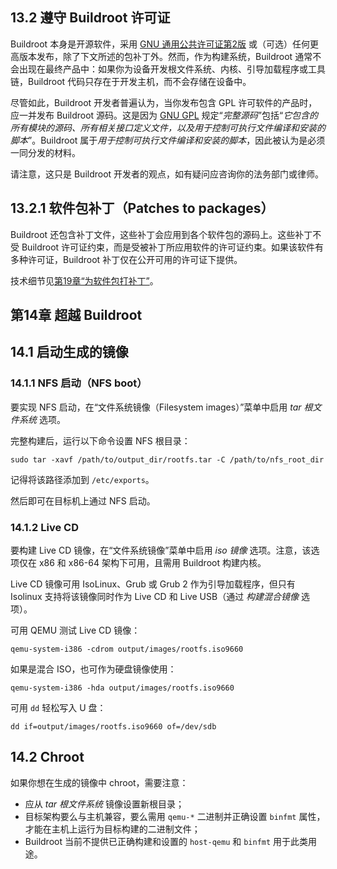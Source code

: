 ## 13.2 遵守 Buildroot 许可证

Buildroot 本身是开源软件，采用 [GNU 通用公共许可证第2版](http://www.gnu.org/licenses/old-licenses/gpl-2.0.html) 或（可选）任何更高版本发布，除了下文所述的包补丁外。然而，作为构建系统，Buildroot 通常不会出现在最终产品中：如果你为设备开发根文件系统、内核、引导加载程序或工具链，Buildroot 代码只存在于开发主机，而不会存储在设备中。

尽管如此，Buildroot 开发者普遍认为，当你发布包含 GPL 许可软件的产品时，应一并发布 Buildroot 源码。这是因为 [GNU GPL](http://www.gnu.org/licenses/old-licenses/gpl-2.0.html) 规定“*完整源码*”包括“*它包含的所有模块的源码、所有相关接口定义文件，以及用于控制可执行文件编译和安装的脚本*”。Buildroot 属于*用于控制可执行文件编译和安装的脚本*，因此被认为是必须一同分发的材料。

请注意，这只是 Buildroot 开发者的观点，如有疑问应咨询你的法务部门或律师。

## 13.2.1 软件包补丁（Patches to packages）

Buildroot 还包含补丁文件，这些补丁会应用到各个软件包的源码上。这些补丁不受 Buildroot 许可证约束，而是受被补丁所应用软件的许可证约束。如果该软件有多种许可证，Buildroot 补丁仅在公开可用的许可证下提供。

技术细节见[第19章“为软件包打补丁”](https://buildroot.org/downloads/manual/manual.html#patch-policy)。

## 第14章 超越 Buildroot

## 14.1 启动生成的镜像

### 14.1.1 NFS 启动（NFS boot）

要实现 NFS 启动，在“文件系统镜像（Filesystem images）”菜单中启用 *tar 根文件系统* 选项。

完整构建后，运行以下命令设置 NFS 根目录：

```
sudo tar -xavf /path/to/output_dir/rootfs.tar -C /path/to/nfs_root_dir
```

记得将该路径添加到 `/etc/exports`。

然后即可在目标机上通过 NFS 启动。

### 14.1.2 Live CD

要构建 Live CD 镜像，在“文件系统镜像”菜单中启用 *iso 镜像* 选项。注意，该选项仅在 x86 和 x86-64 架构下可用，且需用 Buildroot 构建内核。

Live CD 镜像可用 IsoLinux、Grub 或 Grub 2 作为引导加载程序，但只有 Isolinux 支持将该镜像同时作为 Live CD 和 Live USB（通过 *构建混合镜像* 选项）。

可用 QEMU 测试 Live CD 镜像：

```
qemu-system-i386 -cdrom output/images/rootfs.iso9660
```

如果是混合 ISO，也可作为硬盘镜像使用：

```
qemu-system-i386 -hda output/images/rootfs.iso9660
```

可用 `dd` 轻松写入 U 盘：

```
dd if=output/images/rootfs.iso9660 of=/dev/sdb
```

## 14.2 Chroot

如果你想在生成的镜像中 chroot，需要注意：

- 应从 *tar 根文件系统* 镜像设置新根目录；
- 目标架构要么与主机兼容，要么需用 `qemu-*` 二进制并正确设置 `binfmt` 属性，才能在主机上运行为目标构建的二进制文件；
- Buildroot 当前不提供已正确构建和设置的 `host-qemu` 和 `binfmt` 用于此类用途。
